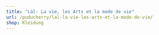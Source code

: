 ```yaml
---
title: "Lāl- La vie, les Arts et la mode de vie"
url: /puducherry/lal-la-vie-les-arts-et-la-mode-de-vie/
shop: Kleidung
---
```

